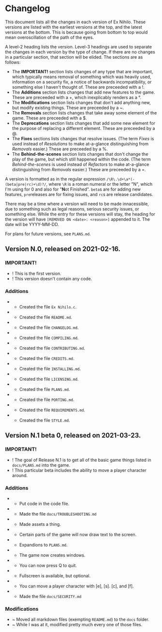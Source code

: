 # Changelog

This document lists all the changes in each version of Ex Nihilo.  These versions are listed with the earliest versions at the top, and the latest versions at the bottom.  This is because going from bottom to top would mean overoscillation of the path of the eyes.

A level-2 heading lists the version.  Level-3 headings are used to separate the changes in each version by the type of change.  If there are no changes in a particular section, that section will be elided.  The sections are as follows:

- The **IMPORTANT!** section lists changes of any type that are important, which typically means removal of something which was heavily used, information on a security fix, a notice of backwards incompatibility, or something else I haven't thought of.  These are preceeded with a !.
- The **Additions** section lists changes that add new features to the game.  These are preceeded with a +, which inexplicably renders as a °.
- The **Modifications** section lists changes that don't add anything new, but modify existing things.  These are preceeded by a ~.
- The **Removals** section lists changes that take away some element of the game.  These are preceeded with a $.
- The **Deprecations** section lists changes that add some new element for the purpose of replacing a different element.  These are preceeded by a @.
- The **Fixes** sections lists changes that resolve issues.  (The term _Fixes_ is used instead of _Resolutions_ to make at-a-glance distinguishing from _Removals_ easier.)  These are preceeded by a %.
- The **Behind-the-scenes** section lists changes that don't change the play of the game, but which still happened within the code.  (The term _Behind-the-scenes_ is used instead of _Refactors_ to make at-a-glance distinguishing from _Removals_ easier.)  These are preceeded by a =.

A version is formatted as in the regular expression `/\R\.\d+\a*(-(beta|pre|rc)+\d)?/`, where `\R` is a roman numeral or the letter "N", which I'm using for 0 and also for "**N**ot Finished".  `beta`s are for adding new features, `pre`releases are for fixing issues, and `rc`s are release candidates.

There may be a time where a version will need to be made innacessible, due to something such as legal reasons, serious security issues, or something else.  While the entry for these versions will stay, the heading for the version will have `[REMOVED ON <date>: <reason>]` appended to it.  The date will be YYYY-MM-DD.

For plans for future versions, see `PLANS.md`.

## Version N.0, released on 2021-02-16.

### IMPORTANT!

- ! This is the first version.
- ! This version doesn't contain any code.

### Additions

- + Created the file `Ex Nihilo.c`.
- + Created the file `README.md`.
- + Created the file `CHANGELOG.md`.
- + Created the file `COMPILING.md`.
- + Created the file `CONTRIBUTING.md`.
- + Created the file `CREDITS.md`.
- + Created the file `INSTALLING.md`.
- + Created the file `LICENSING.md`.
- + Created the file `PLANS.md`.
- + Created the file `PORTING.md`.
- + Created the file `REQUIREMENTS.md`.
- + Created the file `STYLE.md`.

## Version N.1 beta 0, released on 2021-03-23.

### IMPORTANT!
- ! The goal of Release N.1 is to get all of the basic game things listed in `docs/PLANS.md` into the game.
- ! This particular beta includes the ability to move a player character around.

### Additions
- + Put code in the code file.
- + Made the file `docs/TROUBLESHOOTING.md`
- + Made assets a thing.
- + Certain parts of the game will now draw text to the screen.
- + Expandions to `PLANS.md`.
- + The game now creates windows.
- + You can now press Q to quit.
- + Fullscreen is available, but optional.
- + You can move a player character with [e], [s]. [c], and [f].
- + Made the file `docs/SECURITY.md`

### Modifications
- ~ Moved all markdown files (exempting `README.md`) to the `docs` folder.
- ~ While I was at it, modified pretty much every one of those files.
